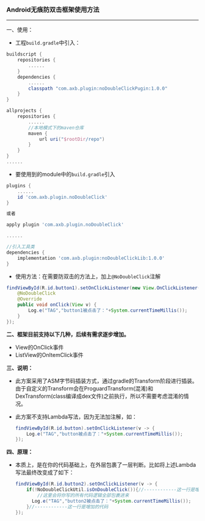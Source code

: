 ### Android无痕防双击框架使用方法

------

一、使用：

- 工程`build.gradle`中引入：

```groovy
buildscript {
    repositories {
    	......
    }
    dependencies {
        ......
        classpath "com.axb.plugin:noDoubleClickPugin:1.0.0"
    }
}

allprojects {
    repositories {
    	......
        //本地模式下的maven仓库
        maven {
            url uri("$rootDir/repo")
        }
    }
}
......
```

- 要使用到的module中的`build.gradle`引入

```groovy
plugins {
    ......
    id 'com.axb.plugin.noDoubleClick'
}

或者

apply plugin 'com.axb.plugin.noDoubleClick'

......

//引入工具类
dependencies {
	implementation 'com.axb.plugin:noDoubleClickLib:1.0.0'
}
```

- 使用方法：在需要防双击的方法上，加上`@NoDoubleClick`注解

```java
findViewById(R.id.button1).setOnClickListener(new View.OnClickListener() {
    @NoDoubleClick
    @Override
    public void onClick(View v) {
        Log.e("TAG","button1被点击了："+System.currentTimeMillis());
    }
});
```

**二、框架目前支持以下几种，后续有需求逐步增加。**

- View的OnClick事件
- ListView的OnItemClick事件

**三、说明：**

- 此方案采用了ASM字节码插装方式，通过gradle的Transform阶段进行插装。由于自定义的Transform会在ProguardTransform(混淆)和DexTransform(class编译成dex文件)之前执行，所以不需要考虑混淆的情况。

- 此方案不支持Lambda写法，因为无法加注解，如：

  ```java
  findViewById(R.id.button).setOnClickListener(v -> {
      Log.e("TAG","button被点击了："+System.currentTimeMillis());
  });
  ```

**四、原理：**

- 本质上，是在你的代码基础上，在外层包裹了一层判断。比如将上述Lambda写法最终改变成了如下：

  ```java
  findViewById(R.id.button2).setOnClickListener(v -> {
      if(!NoDoubleClickUtil.isOnDoubleClick()){//------------这一行是增加的代码
          //这里会将你写的所有代码逻辑全部包裹进来
      	Log.e("TAG","button2被点击了："+System.currentTimeMillis());
      }//------------这一行是增加的代码
  });
  ```
